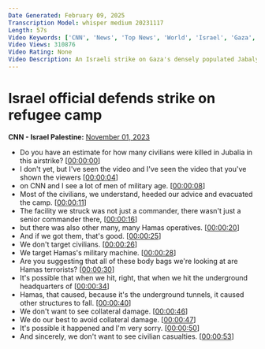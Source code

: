 ```yaml
---
Date Generated: February 09, 2025
Transcription Model: whisper medium 20231117
Length: 57s
Video Keywords: ['CNN', 'News', 'Top News', 'World', 'Israel', 'Gaza', 'Hamas', 'Jabalya', 'refugee', 'camp', 'airstrike', 'war']
Video Views: 310876
Video Rating: None
Video Description: An Israeli strike on Gaza's densely populated Jabalya refugee camp left catastrophic damage and killed a large number of people, according to eyewitnesses and medics in Hamas-run Gaza. CNN's John Berman talks to Sr. Adviser to Israeli Prime Minister Netanyahu, Mark Regev, to address the impact the strike had on civilians. #cnn #news
---
```


# Israel official defends strike on refugee camp
**CNN - Israel Palestine:** [November 01, 2023](https://www.youtube.com/watch?v=POUtxaKDUG0)
*  Do you have an estimate for how many civilians were killed in Jubalia in this airstrike? [[00:00:00](https://www.youtube.com/watch?v=POUtxaKDUG0&t=0.0s)]
*  I don't yet, but I've seen the video and I've seen the video that you've shown the viewers [[00:00:04](https://www.youtube.com/watch?v=POUtxaKDUG0&t=4.28s)]
*  on CNN and I see a lot of men of military age. [[00:00:08](https://www.youtube.com/watch?v=POUtxaKDUG0&t=8.64s)]
*  Most of the civilians, we understand, heeded our advice and evacuated the camp. [[00:00:11](https://www.youtube.com/watch?v=POUtxaKDUG0&t=11.58s)]
*  The facility we struck was not just a commander, there wasn't just a senior commander there, [[00:00:16](https://www.youtube.com/watch?v=POUtxaKDUG0&t=16.36s)]
*  but there was also other many, many Hamas operatives. [[00:00:20](https://www.youtube.com/watch?v=POUtxaKDUG0&t=20.78s)]
*  And if we got them, that's good. [[00:00:25](https://www.youtube.com/watch?v=POUtxaKDUG0&t=25.22s)]
*  We don't target civilians. [[00:00:26](https://www.youtube.com/watch?v=POUtxaKDUG0&t=26.740000000000002s)]
*  We target Hamas's military machine. [[00:00:28](https://www.youtube.com/watch?v=POUtxaKDUG0&t=28.08s)]
*  Are you suggesting that all of these body bags we're looking at are Hamas terrorists? [[00:00:30](https://www.youtube.com/watch?v=POUtxaKDUG0&t=30.099999999999998s)]
*  It's possible that when we hit, right, that when we hit the underground headquarters of [[00:00:34](https://www.youtube.com/watch?v=POUtxaKDUG0&t=34.86s)]
*  Hamas, that caused, because it's the underground tunnels, it caused other structures to fall. [[00:00:40](https://www.youtube.com/watch?v=POUtxaKDUG0&t=40.16s)]
*  We don't want to see collateral damage. [[00:00:46](https://www.youtube.com/watch?v=POUtxaKDUG0&t=46.239999999999995s)]
*  We do our best to avoid collateral damage. [[00:00:47](https://www.youtube.com/watch?v=POUtxaKDUG0&t=47.879999999999995s)]
*  It's possible it happened and I'm very sorry. [[00:00:50](https://www.youtube.com/watch?v=POUtxaKDUG0&t=50.44s)]
*  And sincerely, we don't want to see civilian casualties. [[00:00:53](https://www.youtube.com/watch?v=POUtxaKDUG0&t=53.239999999999995s)]
